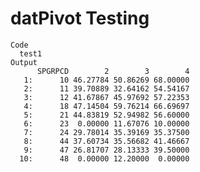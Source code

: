 # datPivot Testing

    Code
      test1
    Output
          SPGRPCD        2        3        4
       1:      10 46.27784 50.86269 68.00000
       2:      11 39.70889 32.64162 54.54167
       3:      12 41.67867 45.97692 57.22353
       4:      18 47.14504 59.76214 66.69697
       5:      21 44.83819 52.94982 56.60000
       6:      23  0.00000 11.67076 10.00000
       7:      24 29.78014 35.39169 35.37500
       8:      44 37.60734 35.56682 41.46667
       9:      47 26.81707 28.13333 39.50000
      10:      48  0.00000 12.20000  0.00000

